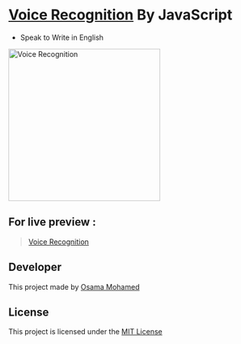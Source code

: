 # [Voice Recognition](https://osama-mohamed.github.io/voice_recognition_js) By JavaScript
* Speak to Write in English

[<img src="https://upload.wikimedia.org/wikipedia/commons/thumb/9/99/Unofficial_JavaScript_logo_2.svg/220px-Unofficial_JavaScript_logo_2.svg.png" width="300" title="Voice Recognition" >](https://github.com/osama-mohamed)


## For live preview :
> [Voice Recognition](https://osama-mohamed.github.io/voice_recognition_js)


## Developer
This project made by [Osama Mohamed](https://www.facebook.com/osama.mohamed.ms)

## License
This project is licensed under the [MIT License](https://opensource.org/licenses/MIT)
